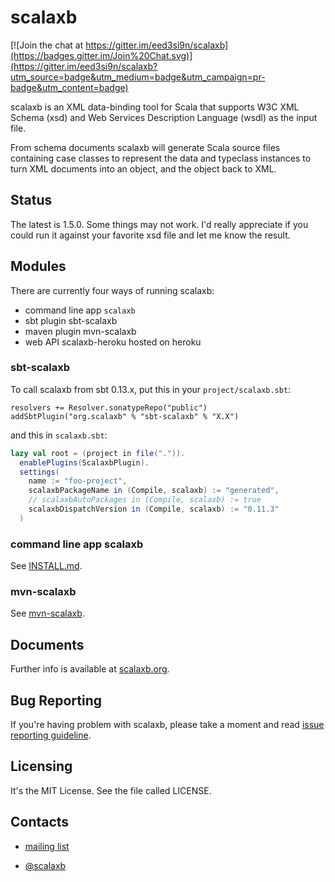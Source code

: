 scalaxb
=======

[![Join the chat at https://gitter.im/eed3si9n/scalaxb](https://badges.gitter.im/Join%20Chat.svg)](https://gitter.im/eed3si9n/scalaxb?utm_source=badge&utm_medium=badge&utm_campaign=pr-badge&utm_content=badge)

scalaxb is an XML data-binding tool for Scala that supports W3C XML Schema (xsd) and
Web Services Description Language (wsdl) as the input file.

From schema documents scalaxb will generate Scala source files containing
case classes to represent the data and typeclass instances to turn XML documents into an object,
and the object back to XML.

Status
------

The latest is 1.5.0. Some things may not work.
I'd really appreciate if you could run it against your favorite xsd
file and let me know the result.

Modules
-------

There are currently four ways of running scalaxb:

- command line app `scalaxb`
- sbt plugin sbt-scalaxb
- maven plugin mvn-scalaxb
- web API scalaxb-heroku hosted on heroku

### sbt-scalaxb

To call scalaxb from sbt 0.13.x, put this in your `project/scalaxb.sbt`:

    resolvers += Resolver.sonatypeRepo("public")
    addSbtPlugin("org.scalaxb" % "sbt-scalaxb" % "X.X")

and this in `scalaxb.sbt`:

```scala
lazy val root = (project in file(".")).
  enablePlugins(ScalaxbPlugin).
  settings(
    name := "foo-project",
    scalaxbPackageName in (Compile, scalaxb) := "generated",
    // scalaxbAutoPackages in (Compile, scalaxb) := true
    scalaxbDispatchVersion in (Compile, scalaxb) := "0.11.3"
  )
```

### command line app scalaxb

See [INSTALL.md][1].

### mvn-scalaxb

See [mvn-scalaxb][2].

Documents
---------

Further info is available at [scalaxb.org](http://scalaxb.org/).

Bug Reporting
-------------

If you're having problem with scalaxb, please take a moment and read [issue reporting guideline][3].

Licensing
---------

It's the MIT License. See the file called LICENSE.

Contacts
--------

- [mailing list](http://groups.google.com/group/scalaxb)
- [@scalaxb](http://twitter.com/scalaxb)

  [1]: https://github.com/eed3si9n/scalaxb/blob/master/INSTALL.md
  [2]: http://scalaxb.org/mvn-scalaxb
  [3]: http://scalaxb.org/issue-reporting-guideline
